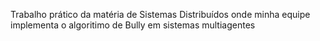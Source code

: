 Trabalho prático da matéria de Sistemas Distribuídos onde minha equipe implementa o algoritimo de Bully em sistemas multiagentes

